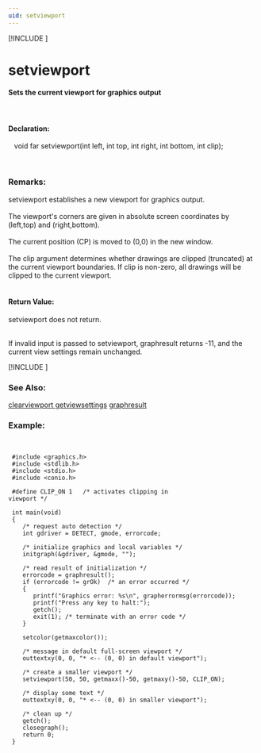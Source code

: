```yaml
---
uid: setviewport
---
```

[!INCLUDE [](graphics_header.md)]
# setviewport

#### Sets the current viewport for graphics output

<br>

#### Declaration:
&nbsp;&nbsp;&nbsp;void far setviewport(int left, int top, int right, int bottom, int clip);

<br>

### Remarks:
setviewport establishes a new viewport for graphics output.<br><br>
The viewport's corners are given in absolute screen coordinates by (left,top) and (right,bottom).<br><br>
The current position (CP) is moved to (0,0) in the new window.<br><br>
The clip argument determines whether drawings are clipped (truncated) at the current viewport boundaries. If clip is non-zero, all drawings will be clipped to the current viewport.<br><br>

#### Return Value:
setviewport does not return.<br><br>

If invalid input is passed to setviewport, graphresult returns -11, and the current view settings remain unchanged.

[!INCLUDE [](portability.md)]

### See Also:
<div class="data"><a href="clearviewport.md">  clearviewport  </a> <a href="getviewsettings.md">  getviewsettings</a> <a href="graphresult.md">  graphresult    </a>
<br></div>

### Example:

<br>

```
 #include <graphics.h>
 #include <stdlib.h>
 #include <stdio.h>
 #include <conio.h>

 #define CLIP_ON 1   /* activates clipping in
viewport */

 int main(void)
 {
    /* request auto detection */
    int gdriver = DETECT, gmode, errorcode;

    /* initialize graphics and local variables */
    initgraph(&gdriver, &gmode, "");

    /* read result of initialization */
    errorcode = graphresult();
    if (errorcode != grOk)  /* an error occurred */
    {
       printf("Graphics error: %s\n", grapherrormsg(errorcode));
       printf("Press any key to halt:");
       getch();
       exit(1); /* terminate with an error code */
    }

    setcolor(getmaxcolor());

    /* message in default full-screen viewport */
    outtextxy(0, 0, "* <-- (0, 0) in default viewport");

    /* create a smaller viewport */
    setviewport(50, 50, getmaxx()-50, getmaxy()-50, CLIP_ON);

    /* display some text */
    outtextxy(0, 0, "* <-- (0, 0) in smaller viewport");

    /* clean up */
    getch();
    closegraph();
    return 0;
 }
```

<br>